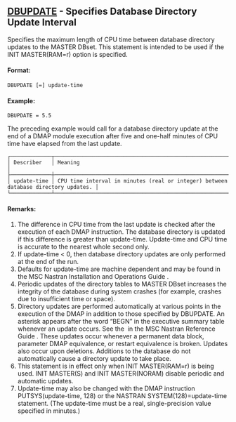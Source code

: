 ## [DBUPDATE](https://nexus.hexagon.com/documentationcenter/bundle/MSC_Nastran_2022.4/page/Nastran_Combined_Book/qrg/fms/TOC.DBUPDATE.xhtml) - Specifies Database Directory Update Interval

Specifies the maximum length of CPU time between database directory updates to the MASTER DBset. This statement is intended to be used if the INIT MASTER(RAM=r) option is specified.

#### Format:

```nastran
DBUPDATE [=] update-time
```

#### Example:

```nastran
DBUPDATE = 5.5
```

The preceding example would call for a database directory update at the end of a DMAP module execution after five and one-half minutes of CPU time have elapsed from the last update.

```text
┌─────────────┬────────────────────────────────────────────────────────────────────────────────────┐
│ Describer   │ Meaning                                                                            │
├─────────────┼────────────────────────────────────────────────────────────────────────────────────┤
│ update-time │ CPU time interval in minutes (real or integer) between database directory updates. │
└─────────────┴────────────────────────────────────────────────────────────────────────────────────┘
```

#### Remarks:

1. The difference in CPU time from the last update is checked after the execution of each DMAP instruction. The database directory is updated if this difference is greater than update-time. Update-time and CPU time is accurate to the nearest whole second only.
2. If update-time < 0, then database directory updates are only performed at the end of the run.
3. Defaults for update-time are machine dependent and may be found in the  MSC Nastran Installation and Operations Guide .
4. Periodic updates of the directory tables to MASTER DBset increases the integrity of the database during system crashes (for example, crashes due to insufficient time or space).
5. Directory updates are performed automatically at various points in the execution of the DMAP in addition to those specified by DBUPDATE. An asterisk appears after the word “BEGN” in the executive summary table whenever an update occurs. See the   in the  MSC Nastran Reference Guide . These updates occur whenever a permanent data block, parameter DMAP equivalence, or restart equivalence is broken. Updates also occur upon deletions. Additions to the database do not automatically cause a directory update to take place.
6. This statement is in effect only when INIT MASTER(RAM=r) is being used. INIT MASTER(S) and INIT MASTER(NORAM) disable periodic and automatic updates.
7. Update-time may also be changed with the DMAP instruction PUTSYS(update-time, 128) or the NASTRAN SYSTEM(128)=update-time statement. (The update-time must be a real, single-precision value specified in minutes.)
